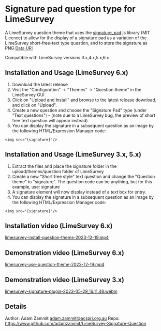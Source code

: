 # Signature pad question type for LimeSurvey
A LimeSurvey question theme that uses the [signature_pad](https://github.com/szimek/signature_pad) js library (MIT Licence) to allow for the display of a signature pad as a variation of the LimeSurvey short-free-text type question, and to store the signature as PNG [Data URI](http://en.wikipedia.org/wiki/Data_URI_scheme)

Compatible with LimeSurvey versions 3.x,4.x,5.x,6.x


## Installation and Usage (LimeSurvey 6.x)

1. Download the latest release
2. Visit the "Configuration" -> "Themes" -> "Question theme" in the LimeSurvey GUI
3. Click on "Upload and Install" and browse to the latest release download, and click on "Upload".
4. Create a new question and choose the "Signature Pad" type (under "Text questions") - (note due to a LimeSurvey bug, the preview of short free text question will appear instead)
5. You can display the signature in a subsequent question as an image by the following HTML/Expression Manager code:
```
<img src="{signature}"/>
```


## Installation and Usage (LimeSurvey 3.x, 5.x)

1. Extract the files and place the signature folder in the upload/themes/question folder of LimeSurvey
2. Create a new "Short free style" text question and change the "Question theme" to "signature". The question code can be anything, but for this example, use: signature
3. A signature element will now display instead of a text box for entry.
4. You can display the signature in a subsequent question as an image by the following HTML/Expression Manager code:
```
<img src="{signature}"/>
```

## Installation video (LimeSurvey 6.x)

[limesurvey-install-question-theme-2023-12-19.mp4](https://github.com/adamzammit/LimeSurvey-Signature-Question/assets/1452303/14757dac-3a61-4301-8858-23d17689d922)

## Demonstration video (LimeSurvey 6.x)

[limesurvey-use-question-theme-2023-12-19.mp4](https://github.com/adamzammit/LimeSurvey-Signature-Question/assets/1452303/dd31b7ed-98c1-4f32-a30c-b2d43fd3c0a9)

## Demonstration video (LimeSurvey 3.x)

[limesurvey-signature-plugin-2023-05-29_16.11.48.webm](https://github.com/adamzammit/LimeSurvey-Signature-Question/assets/1452303/f69d1f9f-6037-458c-8da7-295814ad9efd)


## Details
Author: Adam Zammit <adam.zammit@acspri.org.au>
Repo: https://www.github.com/adamzammit/LimeSurvey-Signature-Question
